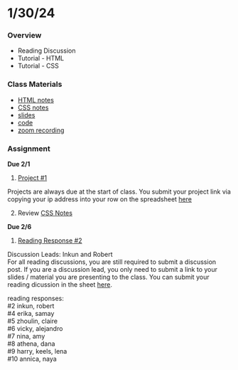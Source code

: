 # 1/30/24
### Overview  
* Reading Discussion
* Tutorial - HTML
* Tutorial - CSS
### Class Materials
* [HTML notes](../notes/html.md)
* [CSS notes](../notes/css.md)
* [slides](https://docs.google.com/presentation/d/19M8zG8bzm-Ye_n_Kb5BN3wAa2u04_DJnkn_KhfRtvow/edit?usp=sharing)
* [code](https://github.com/samheckle/networked-media-sp-24/tree/main/webserver/public/class3demo)
* [zoom recording](https://nyu.zoom.us/rec/share/vPoHrrMOWf84iBMQjstZ1F3rCNR_KPk-a2B9ArQPmp4wE7zf_GtVSWNLdD4g-sZi.hDy6nAMDvGkwoEBY)
### Assignment
**Due 2/1**
1. [Project #1](https://github.com/samheckle/networked-media-sp-24/blob/main/assignments/projects.md#project-1)

Projects are always due at the start of class. You submit your project link via copying your ip address into your row on the spreadsheet [here](https://docs.google.com/spreadsheets/d/1I4rMb-gg-LCbdFIfDhe7uzGNk5gqZN4I2E5XjWZsquM/edit#gid=0)  

2. Review [CSS Notes](../notes/css.md)

**Due 2/6**
1. [Reading Response #2](https://github.com/samheckle/networked-media-sp-24/blob/main/assignments/readings.md#reading-response-2)  

Discussion Leads: Inkun and Robert    
For all reading discussions, you are still required to submit a discussion post. If you are a discussion lead, you only need to submit a link to your slides / material you are presenting to the class. You can submit your reading dicussion in the sheet [here](https://docs.google.com/spreadsheets/d/1I4rMb-gg-LCbdFIfDhe7uzGNk5gqZN4I2E5XjWZsquM/edit#gid=1715658920).

reading responses:  
#2    				inkun, robert    
#4    				erika, samay    
#5    				zhoulin, claire    
#6    				vicky, alejandro    
#7    				nina, amy    
#8    				athena, dana    
#9    				harry, keels, lena  
#10    			  annica, naya	
